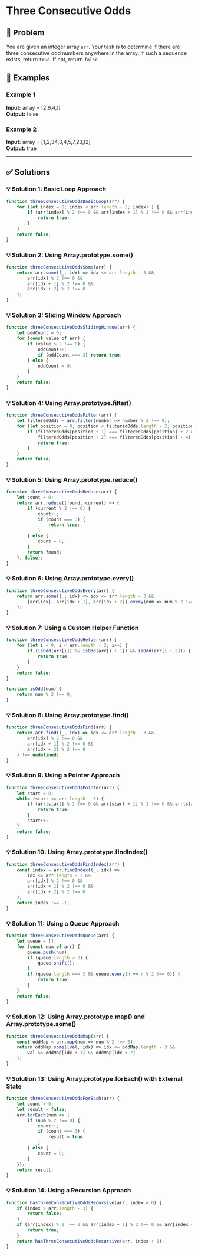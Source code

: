 # Three Consecutive Odds

## 📝 Problem

You are given an integer array `arr`. Your task is to determine if there are three consecutive odd numbers anywhere in the array. If such a sequence exists, return `true`. If not, return `false`.


## 📌 Examples

### Example 1

**Input:** array = [2,6,4,1]  
**Output:** false

### Example 2

**Input:** array = [1,2,34,3,4,5,7,23,12]  
**Output:** true

---

## ✅ Solutions

### 💡 Solution 1: Basic Loop Approach

```javascript
function threeConsecutiveOddsBasicLoop(arr) {
    for (let index = 0; index < arr.length - 2; index++) {
        if (arr[index] % 2 !== 0 && arr[index + 1] % 2 !== 0 && arr[index + 2] % 2 !== 0) {
            return true;
        }
    }
    return false;
}
```

### 💡 Solution 2: Using Array.prototype.some()

```javascript
function threeConsecutiveOddsSome(arr) {
    return arr.some((_, idx) => idx <= arr.length - 3 &&
        arr[idx] % 2 !== 0 &&
        arr[idx + 1] % 2 !== 0 &&
        arr[idx + 2] % 2 !== 0
    );
}
```

### 💡 Solution 3: Sliding Window Approach

```javascript
function threeConsecutiveOddsSlidingWindow(arr) {
    let oddCount = 0;
    for (const value of arr) {
        if (value % 2 !== 0) {
            oddCount++;
            if (oddCount === 3) return true;
        } else {
            oddCount = 0;
        }
    }
    return false;
}
```

### 💡 Solution 4: Using Array.prototype.filter()

```javascript
function threeConsecutiveOddsFilter(arr) {
    let filteredOdds = arr.filter(number => number % 2 !== 0);
    for (let position = 0; position < filteredOdds.length - 2; position++) {
        if (filteredOdds[position + 1] === filteredOdds[position] + 2 &&
            filteredOdds[position + 2] === filteredOdds[position] + 4) {
            return true;
        }
    }
    return false;
}
```

### 💡 Solution 5: Using Array.prototype.reduce()

```javascript
function threeConsecutiveOddsReduce(arr) {
    let count = 0;
    return arr.reduce((found, current) => {
        if (current % 2 !== 0) {
            count++;
            if (count === 3) {
                return true;
            }
        } else {
            count = 0;
        }
        return found;
    }, false);
}
```

### 💡 Solution 6: Using Array.prototype.every()

```javascript
function threeConsecutiveOddsEvery(arr) {
    return arr.some((_, idx) => idx <= arr.length - 3 &&
        [arr[idx], arr[idx + 1], arr[idx + 2]].every(num => num % 2 !== 0)
    );
}
```

### 💡 Solution 7: Using a Custom Helper Function

```javascript
function threeConsecutiveOddsHelper(arr) {
    for (let i = 0; i < arr.length - 2; i++) {
        if (isOdd(arr[i]) && isOdd(arr[i + 1]) && isOdd(arr[i + 2])) {
            return true;
        }
    }
    return false;
}

function isOdd(num) {
    return num % 2 !== 0;
}
```

### 💡 Solution 8: Using Array.prototype.find()

```javascript
function threeConsecutiveOddsFind(arr) {
    return arr.find((_, idx) => idx <= arr.length - 3 &&
        arr[idx] % 2 !== 0 &&
        arr[idx + 1] % 2 !== 0 &&
        arr[idx + 2] % 2 !== 0
    ) !== undefined;
}
```

### 💡 Solution 9: Using a Pointer Approach

```javascript
function threeConsecutiveOddsPointer(arr) {
    let start = 0;
    while (start <= arr.length - 3) {
        if (arr[start] % 2 !== 0 && arr[start + 1] % 2 !== 0 && arr[start + 2] % 2 !== 0) {
            return true;
        }
        start++;
    }
    return false;
}
```

### 💡 Solution 10: Using Array.prototype.findIndex()

```javascript
function threeConsecutiveOddsFindIndex(arr) {
    const index = arr.findIndex((_, idx) => 
        idx <= arr.length - 3 &&
        arr[idx] % 2 !== 0 &&
        arr[idx + 1] % 2 !== 0 &&
        arr[idx + 2] % 2 !== 0
    );
    return index !== -1;
}
```

### 💡 Solution 11: Using a Queue Approach

```javascript
function threeConsecutiveOddsQueue(arr) {
    let queue = [];
    for (const num of arr) {
        queue.push(num);
        if (queue.length > 3) {
            queue.shift();
        }
        if (queue.length === 3 && queue.every(n => n % 2 !== 0)) {
            return true;
        }
    }
    return false;
}
```

### 💡 Solution 12: Using Array.prototype.map() and Array.prototype.some()

```javascript
function threeConsecutiveOddsMap(arr) {
    const oddMap = arr.map(num => num % 2 !== 0);
    return oddMap.some((val, idx) => idx <= oddMap.length - 3 &&
        val && oddMap[idx + 1] && oddMap[idx + 2]
    );
}
```

### 💡 Solution 13: Using Array.prototype.forEach() with External State

```javascript
function threeConsecutiveOddsForEach(arr) {
    let count = 0;
    let result = false;
    arr.forEach(num => {
        if (num % 2 !== 0) {
            count++;
            if (count === 3) {
                result = true;
            }
        } else {
            count = 0;
        }
    });
    return result;
}
```

### 💡 Solution 14: Using a Recursion Approach

```javascript
function hasThreeConsecutiveOddsRecursive(arr, index = 0) {
    if (index > arr.length - 3) {
        return false;
    }
    if (arr[index] % 2 !== 0 && arr[index + 1] % 2 !== 0 && arr[index + 2] % 2 !== 0) {
        return true;
    }
    return hasThreeConsecutiveOddsRecursive(arr, index + 1);
}
```